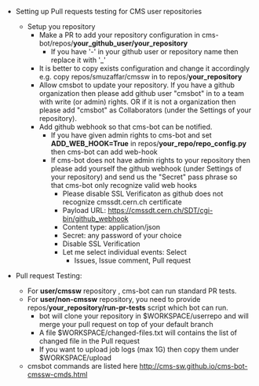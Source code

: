 - Setting up Pull requests testing for CMS user repositories
  - Setup you repository
    - Make a PR to add your repository configuration in cms-bot/repos/**your_github_user/your_repository**
      - If you have '-' in your github user or repository name then replace it with '_'
    - It is better to copy exists configuration and change it accordingly e.g. copy repos/smuzaffar/cmssw in to repos/**your_repository**
    - Allow cmsbot to update your repository. If you have a github organization then please add github user "cmsbot" in to a team with write (or admin) rights. OR if it is not a organization then please add "cmsbot" as Collaborators (under the Settings of your repository).
    - Add github webhook so that cms-bot can be notified. 
      - If you have given admin rights to cms-bot and set **ADD_WEB_HOOK=True** in repos/**your_repo/repo_config.py** then cms-bot can add web-hook
      - If cms-bot does not have admin rights to your repository then please add yourself the github webhook (under Settings of your repository) and send us the "Secret" pass phrase so that cms-bot only recognize valid web hooks
        - Please disable SSL Verificaton as github does not recognize cmssdt.cern.ch certificate
        - Payload URL: https://cmssdt.cern.ch/SDT/cgi-bin/github_webhook
        - Content type: application/json
        - Secret: any password of your choice
        - Disable SSL Verification
        - Let me select individual events: Select
          - Issues, Issue comment, Pull request 

- Pull request Testing:
  - For **user/cmssw** repository , cms-bot can run standard PR tests.
  - For **user/non-cmssw** repository, you need to provide repos/**your_repository/run-pr-tests** script which bot can run.
    - bot will clone your repository in $WORKSPACE/userrepo and will merge your pull request on top of your default branch
    - A file $WORKSPACE/changed-files.txt will contains the list of changed file in the Pull request
    - If you want to upload job logs (max 1G) then copy them under $WORKSPACE/upload
  - cmsbot commands are listed here http://cms-sw.github.io/cms-bot-cmssw-cmds.html
